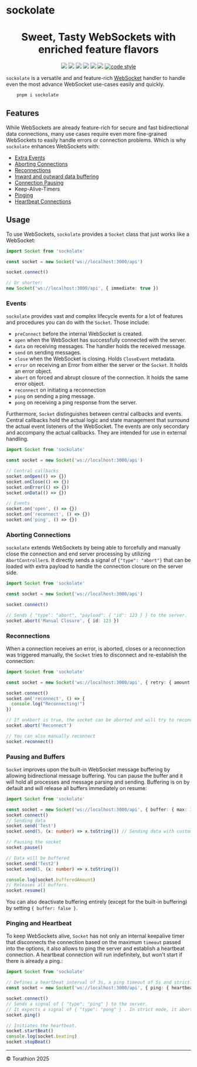 # sockolate

<p align="center">
<h1 align="center">Sweet, Tasty WebSockets with enriched feature flavors</h1>
<p align="center">
  <a href="https://www.npmjs.com/package/sockolate"><img src="https://img.shields.io/npm/v/sockolate?style=for-the-badge&logo=npm"/></a>
  <a href="https://npmtrends.com/sockolate"><img src="https://img.shields.io/npm/dm/sockolate?style=for-the-badge"/></a>
  <a href="https://bundlephobia.com/package/sockolate"><img src="https://img.shields.io/bundlephobia/minzip/sockolate?style=for-the-badge"/></a>
  <a href="https://github.com/Torathion/sockolate/blob/main/LICENSE"><img src="https://img.shields.io/github/license/Torathion/sockolate?style=for-the-badge"/></a>
  <a href="https://codecov.io/gh/torathion/sockolate"><img src="https://codecov.io/gh/torathion/sockolate/branch/main/graph/badge.svg?style=for-the-badge" /></a>
  <a href="https://github.com/torathion/sockolate/actions"><img src="https://img.shields.io/github/actions/workflow/status/torathion/sockolate/build.yml?style=for-the-badge&logo=esbuild"/></a>
<a href="https://github.com/prettier/prettier#readme"><img alt="code style" src="https://img.shields.io/badge/code_style-prettier-ff69b4.svg?style=for-the-badge&logo=prettier"></a>
</p>
</p>

`sockolate` is a versatile and and feature-rich [WebSocket](https://developer.mozilla.org/en-US/docs/Web/API/WebSocket) handler to handle even the most advance WebSocket use-cases easily and quickly.

```powershell
    pnpm i sockolate
```

## Features

While WebSockets are already feature-rich for secure and fast bidirectional data connections, many use cases require even more fine-grained WebSockets to easily handle errors or connection problems.
Which is why `sockolate` enhances WebSockets with:

- [Extra Events](#events)
- [Aborting Connections](#aborting-connections)
- [Reconnections](#reconnections)
- [Inward and outward data buffering](#pausing-and-buffers)
- [Connection Pausing](#pausing-and-buffers)
- Keep-Alive-Timers
- [Pinging](#pinging-and-heartbeat)
- [Heartbeat Connections](#pinging-and-heartbeat)

## Usage

To use WebSockets, `sockolate` provides a `Socket` class that just works like a WebSocket:

```typescript
import Socket from 'sockolate'

const socket = new Socket('ws://localhost:3000/api')

socket.connect()

// Or shorter:
new Socket('ws://localhost:3000/api', { immediate: true })
```

### Events

`sockolate` provides vast and complex lifecycle events for a lot of features and procedures you can do with the `Socket`. Those include:

- `preConnect` before the internal WebSocket is created.
- `open` when the WebSocket has successfully connected with the server.
- `data` on receiving messages. The handler holds the received message.
- `send` on sending messages.
- `close` when the WebSocket is closing. Holds `CloseEvent` metadata.
- `error` on receiving an Error from either the server or the `Socket`. It holds an error object.
- `abort` on forced and abrupt closure of the connection. It holds the same error object.
- `reconnect` on initiating a reconnection
- `ping` on sending a ping message.
- `pong` on receiving a ping response from the server.

Furthermore, `Socket` distinguishes between central callbacks and events. Central callbacks hold the actual logic and state management that surround the actual event listeners of the WebSocket. The events are only secondary and accompany the actual callbacks. They are intended for use in external handling.

```typescript
import Socket from 'sockolate'

const socket = new Socket('ws://localhost:3000/api')

// Central callbacks
socket.onOpen(() => {})
socket.onClose(() => {})
socket.onError(() => {})
socket.onData(() => {})

// Events
socket.on('open', () => {})
socket.on('reconnect', () => {})
socket.on('ping', () => {})
```

### Aborting Connections

`sockolate` extends WebSockets by being able to forcefully and manually close the connection and end server processing by utilizing `AbortController`s.
It directly sends a signal of `{"type": "abort"}` that can be loaded with extra payload to handle the connection closure on the server side.

```typescript
import Socket from 'sockolate'

const socket = new Socket('ws://localhost:3000/api')

socket.connect()

// Sends { "type": "abort", "payload": { "id": 123 } } to the server.
socket.abort('Manual Closure', { id: 123 })
```

### Reconnections

When a connection receives an error, is aborted, closes or a reconnection was triggered manually, the `Socket` tries to disconnect and re-establish the connection:

```typescript
import Socket from 'sockolate'

const socket = new Socket('ws://localhost:3000/api', { retry: { amount: 4, minUpTime: 500, startDelay: 1000, maxDelay: 30000, onAbort: true }})

socket.connect()
socket.on('reconnect', () => {
  console.log("Reconnecting!")
})

// If onAbort is true, the socket can be aborted and will try to reconnect
socket.abort('Reconnect')

// You can also manually reconnect
socket.reconnect()
```

### Pausing and Buffers

`Socket` improves upon the built-in WebSocket message buffering by allowing bidirectional message buffering. You can pause the buffer and it will hold all processes and message parsing and sending. Buffering is on by default and will release all buffers immediately on resume:

```typescript
import Socket from 'sockolate'

const socket = new Socket('ws://localhost:3000/api', { buffer: { max: 32, min: 0 }})
socket.connect()
// Sending data
socket.send('Test')
socket.send(5, (x: number) => x.toString()) // Sending data with custom parser!

// Pausing the socket
socket.pause()

// Data will be buffered
socket.send('Test2')
socket.send(5, (x: number) => x.toString())

console.log(socket.bufferedAmount)
// Releases all buffers.
socket.resume()
```

You can also deactivate buffering entirely (except for the built-in buffering) by setting `{ buffer: false }`.

### Pinging and Heartbeat

To keep WebSockets alive, `Socket` has not only an internal keepalive timer that disconnects the connection based on the maximum `timeout` passed into the options, it also allows to ping the server and establish a heartbeat connection. A heartbeat connection will run indefinitely, but won't start if there is already a ping.:

```typescript
import Socket from 'sockolate'

// Defines a heartbeat interval of 3s, a ping timeout of 5s and strictly errors on no response.
const socket = new Socket('ws://localhost:3000/api', { ping: { heartbeat: 3000, ping: 5000, strict: true }, timeout: 30000 })

socket.connect()
// Sends a signal of { "type": "ping" } to the server.
// It expects a signal of { "type": "pong" } . In strict mode, it aborts, if no answer comes from the server.
socket.ping()

// Initiates the heartbeat.
socket.startBeat()
console.log(socket.beating)
socket.stopBeat()
```

---

© Torathion 2025
